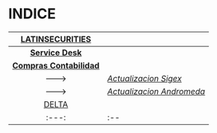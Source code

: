 # __INDICE__

|  [LATINSECURITIES](https://gitlab.com/itkbgroup/itkb/-/tree/main/Documentacion/Soporte)||  
| :---: | :-- |
| **[Service Desk](https://gitlab.com/itkbgroup/itkb/-/blob/main/Documentacion/Soporte/Soporte%20IT.md)**|
| **[Compras Contabilidad](https://gitlab.com/itkbgroup/itkb/-/tree/main/Documentacion/Soporte/Compras%20Contabilidad/Andromeda%26Sigex)**|
| ---> | *[Actualizacion Sigex](https://gitlab.com/itkbgroup/itkb/-/blob/main/Documentacion/Soporte/Compras%20Contabilidad/Andromeda&Sigex/Actualizacion%20Sigex.md)*|
| ---> | *[Actualizacion Andromeda](https://gitlab.com/itkbgroup/itkb/-/blob/main/Documentacion/Soporte/Compras%20Contabilidad/Andromeda&Sigex/Actualizaci%C3%B3n%20de%20Andromeda.md)*|
|  [DELTA](https://gitlab.com/itkbgroup/itkb/-/tree/main/Documentacion/Soporte)||  
| :---: | :-- |
